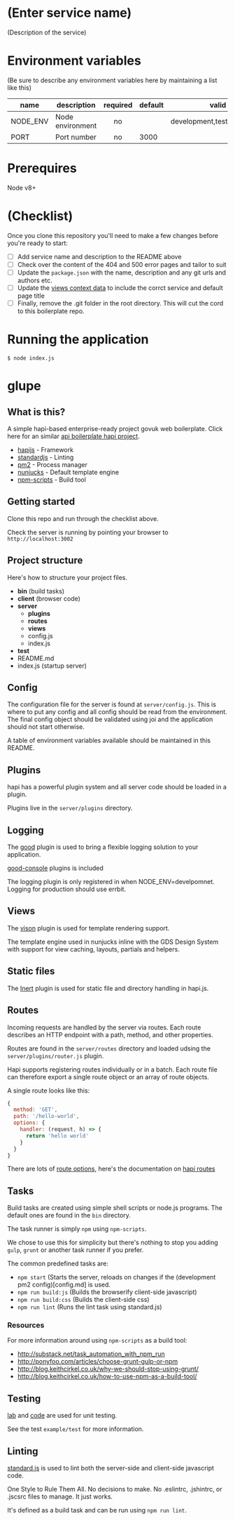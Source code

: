 # (Enter service name)
(Description of the service)

# Environment variables
(Be sure to describe any environment variables here by maintaining a list like this)

| name     | description      | required | default |            valid            | notes |
|----------|------------------|:--------:|---------|:---------------------------:|-------|
| NODE_ENV | Node environment |    no    |         | development,test,production |       |
| PORT     | Port number      |    no    | 3000    |                             |       |

# Prerequires

Node v8+


# (Checklist)
Once you clone this repository you'll need to make a few changes before you're ready to start:

- [ ] Add service name and description to the README above
- [ ] Check over the content of the 404 and 500 error pages and tailor to suit
- [ ] Update the `package.json` with the name, description and any git urls and authors etc.  
- [ ] Update the [views context data](/server/plugins/views.js#L39) to include the corrct service and default page title
- [ ] Finally, remove the .git folder in the root directory. This will cut the cord to this boilerplate repo.

# Running the application

`$ node index.js`


# glupe

## What is this?

A simple hapi-based enterprise-ready project govuk web boilerplate.
Click here for an  similar [api boilerplate hapi project](https://github.com/DEFRA/hapi-api-boilerplate).

- [hapijs](https://github.com/hapijs/hapi) - Framework
- [standardjs](http://standardjs.com/) - Linting
- [pm2](https://github.com/Unitech/pm2) - Process manager
- [nunjucks](http://mozilla.github.io/nunjucks/) - Default template engine
- [npm-scripts](https://docs.npmjs.com/misc/scripts) - Build tool


## Getting started

Clone this repo and run through the checklist above.

Check the server is running by pointing your browser to `http://localhost:3002`

## Project structure

Here's how to structure your project files.

* **bin** (build tasks)
* **client** (browser code)
* **server**
  * **plugins**
  * **routes**
  * **views**
  * config.js
  * index.js
* **test**
* README.md
* index.js (startup server)

## Config

The configuration file for the server is found at `server/config.js`.
This is where to put any config and all config should be read from the environment.
The final config object should be validated using joi and the application should not start otherwise.

A table of environment variables available should be maintained in this README.

## Plugins

hapi has a powerful plugin system and all server code should be loaded in a plugin.

Plugins live in the `server/plugins` directory.

## Logging

The [good](https://github.com/hapijs/good) plugin is used to bring a flexible logging solution to your application.

[good-console](https://github.com/hapijs/good-console) plugins is included

The logging plugin is only registered in when NODE_ENV=develpomnet. Logging for production should use errbit.

## Views

The [vison](https://github.com/hapijs/vision) plugin is used for template rendering support.

The template engine used in nunjucks inline with the GDS Design System with support for view caching, layouts, partials and helpers.

## Static files

The [Inert](https://github.com/hapijs/inert) plugin is used for static file and directory handling in hapi.js.

## Routes

Incoming requests are handled by the server via routes. 
Each route describes an HTTP endpoint with a path, method, and other properties.

Routes are found in the `server/routes` directory and loaded udsing the `server/plugins/router.js` plugin.

Hapi supports registering routes individually or in a batch.
Each route file can therefore export a single route object or an array of route objects.

A single route looks like this:

```js
{
  method: 'GET',
  path: '/hello-world',
  options: {
    handler: (request, h) => {
      return 'hello world'
    }
  }
}
```

There are lots of [route options](http://hapijs.com/api#route-options), here's the documentation on [hapi routes](http://hapijs.com/tutorials/routing)

## Tasks

Build tasks are created using simple shell scripts or node.js programs.
The default ones are found in the `bin` directory.

The task runner is simply `npm` using `npm-scripts`.

We chose to use this for simplicity but there's nothing to stop you adding `gulp`, `grunt` or another task runner if you prefer. 

The common predefined tasks are:

- `npm start` (Starts the server, reloads on changes if the (development pm2 config)[config.md] is used.
- `npm run build:js` (Builds the browserify client-side javascript)
- `npm run build:css` (Builds the client-side css)
- `npm run lint` (Runs the lint task using standard.js)

### Resources

For more information around using `npm-scripts` as a build tool:

- http://substack.net/task_automation_with_npm_run
- http://ponyfoo.com/articles/choose-grunt-gulp-or-npm
- http://blog.keithcirkel.co.uk/why-we-should-stop-using-grunt/
- http://blog.keithcirkel.co.uk/how-to-use-npm-as-a-build-tool/

## Testing

[lab](https://github.com/hapijs/lab) and [code](https://github.com/hapijs/code) are used for unit testing.

See the test `example/test` for more information.

## Linting

[standard.js](http://standardjs.com/) is used to lint both the server-side and client-side javascript code.

One Style to Rule Them All. No decisions to make. No .eslintrc, .jshintrc, or .jscsrc files to manage. It just works.

It's defined as a build task and can be run using `npm run lint`.